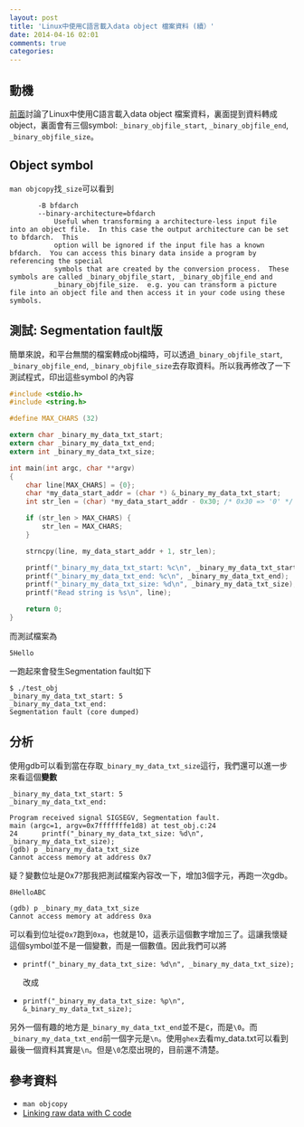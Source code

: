 ```yaml
---
layout: post
title: 'Linux中使用C語言載入data object 檔案資料 (續）'
date: 2014-04-16 02:01
comments: true
categories: 
---
```

## 動機
[前面](http://wen00072-blog.logdown.com/posts/194317-loads-the-data-object-using-the-c-language-archives-data-in-linux)討論了Linux中使用C語言載入data object 檔案資料，裏面提到資料轉成object，裏面會有三個symbol: `_binary_objfile_start`, `_binary_objfile_end`, `_binary_objfile_size`。

## Object symbol
`man objcopy`找`_size`可以看到
```text
       -B bfdarch
       --binary-architecture=bfdarch
           Useful when transforming a architecture-less input file into an object file.  In this case the output architecture can be set to bfdarch.  This
           option will be ignored if the input file has a known bfdarch.  You can access this binary data inside a program by referencing the special
           symbols that are created by the conversion process.  These symbols are called _binary_objfile_start, _binary_objfile_end and
           _binary_objfile_size.  e.g. you can transform a picture file into an object file and then access it in your code using these symbols.
```

## 測試: Segmentation fault版
簡單來說，和平台無關的檔案轉成obj檔時，可以透過`_binary_objfile_start`, `_binary_objfile_end`, `_binary_objfile_size`去存取資料。所以我再修改了一下測試程式，印出這些symbol 的內容


```c test_obj.c
#include <stdio.h>
#include <string.h>

#define MAX_CHARS (32)

extern char _binary_my_data_txt_start;
extern char _binary_my_data_txt_end;
extern int _binary_my_data_txt_size;

int main(int argc, char **argv)
{
    char line[MAX_CHARS] = {0};
    char *my_data_start_addr = (char *) &_binary_my_data_txt_start;
    int str_len = (char) *my_data_start_addr - 0x30; /* 0x30 => '0' */

    if (str_len > MAX_CHARS) {
        str_len = MAX_CHARS;
    }

    strncpy(line, my_data_start_addr + 1, str_len);

    printf("_binary_my_data_txt_start: %c\n", _binary_my_data_txt_start);
    printf("_binary_my_data_txt_end: %c\n", _binary_my_data_txt_end);
    printf("_binary_my_data_txt_size: %d\n", _binary_my_data_txt_size);
    printf("Read string is %s\n", line);

    return 0;
}
```
而測試檔案為
```text my_data.txt
5Hello
```


一跑起來會發生Segmentation fault如下
```
$ ./test_obj 
_binary_my_data_txt_start: 5
_binary_my_data_txt_end: 
Segmentation fault (core dumped)
```

## 分析
使用gdb可以看到當在存取`_binary_my_data_txt_size`這行，我們還可以進一步來看這個**變數**

```text gdb 結果
_binary_my_data_txt_start: 5
_binary_my_data_txt_end: 

Program received signal SIGSEGV, Segmentation fault.
main (argc=1, argv=0x7fffffffe1d8) at test_obj.c:24
24	    printf("_binary_my_data_txt_size: %d\n", _binary_my_data_txt_size);
(gdb) p _binary_my_data_txt_size
Cannot access memory at address 0x7
```
疑？變數位址是0x7?那我把測試檔案內容改一下，增加3個字元，再跑一次gdb。

```text my_data.txt
8HelloABC
```

```text gdb 結果
(gdb) p _binary_my_data_txt_size
Cannot access memory at address 0xa
```
可以看到位址從`0x7`跑到`0xa`，也就是10，這表示這個數字增加三了。這讓我懷疑這個symbol並不是一個變數，而是一個數值。因此我們可以將
* `printf("_binary_my_data_txt_size: %d\n", _binary_my_data_txt_size);`

	改成
* `printf("_binary_my_data_txt_size: %p\n", &_binary_my_data_txt_size);`

另外一個有趣的地方是`_binary_my_data_txt_end`並不是`C`，而是`\0`。而`_binary_my_data_txt_end`前一個字元是`\n`。使用`ghex`去看my_data.txt可以看到最後一個資料其實是`\n`。但是`\0`怎麼出現的，目前還不清楚。

## 參考資料
* `man objcopy`
* [Linking raw data with C code](http://bytbox.net/blog/2012/11/linking-raw-data.html)
